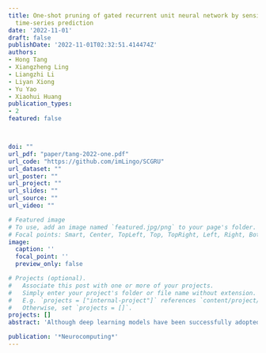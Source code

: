 ```yaml
---
title: One-shot pruning of gated recurrent unit neural network by sensitivity for
  time-series prediction
date: '2022-11-01'
draft: false
publishDate: '2022-11-01T02:32:51.414474Z'
authors:
- Hong Tang
- Xiangzheng Ling
- Liangzhi Li
- Liyan Xiong
- Yu Yao
- Xiaohui Huang
publication_types:
- 2
featured: false



doi: ""
url_pdf: "paper/tang-2022-one.pdf"
url_code: "https://github.com/imLingo/SCGRU"
url_dataset: ""
url_poster: ""
url_project: ""
url_slides: ""
url_source: ""
url_video: ""

# Featured image
# To use, add an image named `featured.jpg/png` to your page's folder.
# Focal points: Smart, Center, TopLeft, Top, TopRight, Left, Right, BottomLeft, Bottom, BottomRight.
image:
  caption: ''
  focal_point: ''
  preview_only: false

# Projects (optional).
#   Associate this post with one or more of your projects.
#   Simply enter your project's folder or file name without extension.
#   E.g. `projects = ["internal-project"]` references `content/project/deep-learning/index.md`.
#   Otherwise, set `projects = []`.
projects: []
abstract: 'Although deep learning models have been successfully adopted in many applications, they are facing challenges to be deployed on energy-limited devices (e.g., some mobile devices, etc.) due to their high computation complexity. In this paper, we focus on reducing the costs of Gated Recurrent Units (GRUs) for time-series prediction tasks and we propose a new pruning method that can recognize and remove the neural connections that have little influence on the network loss, using a controllable threshold on the absolute value of the pre-trained GRU weights. This is different from existing approaches which usually try to find and preserve the connections with large weight values. We further propose a sparse-connection GRU model (SCGRU) that only needs a one-time pruning (with fine-tuning), rather than using multiple prune-retrain cycles. A large number of experimental results demonstrate that the proposed method is able to largely reduce the storage and computation costs while achieving the state-of-arts performance in two datasets.'

publication: '*Neurocomputing*'
---
```


